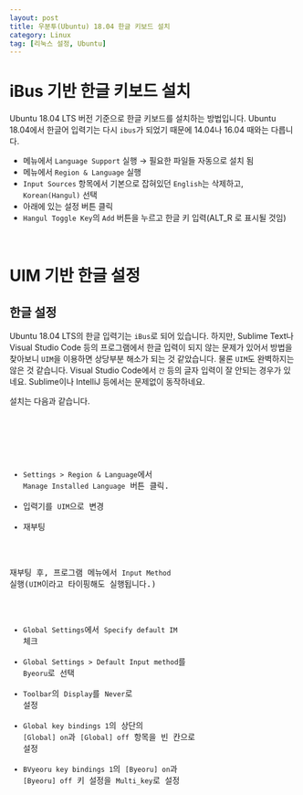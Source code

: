 ```yaml
---
layout: post
title: 우분투(Ubuntu) 18.04 한글 키보드 설치
category: Linux
tag: [리눅스 설정, Ubuntu]
---
```

# iBus 기반 한글 키보드 설치

Ubuntu 18.04 LTS 버전 기준으로 한글 키보드를 설치하는 방법입니다.
Ubuntu 18.04에서 한글어 입력기는 다시 `ibus`가 되었기 때문에 14.04나 16.04 때와는 다릅니다.

* 메뉴에서 `Language Support` 실행 → 필요한 파일들 자동으로 설치 됨
* 메뉴에서 `Region & Language` 실행
* `Input Sources` 항목에서 기본으로 잡혀있던 `English`는 삭제하고, `Korean(Hangul)` 선택
* 아래에 있는 설정 버튼 클릭
* `Hangul Toggle Key`의 `Add` 버튼을 누르고 <kbd>한글</kbd> 키 입력(ALT_R 로 표시될 것임)

<br>

# UIM 기반 한글 설정

## 한글 설정

Ubuntu 18.04 LTS의 한글 입력기는 `iBus`로 되어 있습니다. 하지만, Sublime Text나 Visual Studio Code 등의 프로그램에서 한글 입력이 되지 않는 문제가 있어서 방법을 찾아보니 `UIM`을 이용하면 상당부분 해소가 되는 것 같았습니다. 물론 `UIM`도 완벽하지는 않은 것 같습니다. Visual Studio Code에서 `간` 등의 글자 입력이 잘 안되는 경우가 있네요. Sublime이나 IntelliJ 등에서는 문제없이 동작하네요.

설치는 다음과 같습니다.

<pre class="prettyprint"
sudo apt install uim
</pre>

<br>

* `Settings > Region & Language`에서 `Manage Installed Language` 버튼 클릭.
* 입력기를 `UIM`으로 변경
* 재부팅

재부팅 후, 프로그램 메뉴에서 `Input Method` 실행(`UIM`이라고 타이핑해도 실행됩니다.)

* `Global Settings`에서 `Specify default IM` 체크
* `Global Settings > Default Input method`를 `Byeoru`로 선택
* `Toolbar`의 `Display`를 `Never`로 설정
* `Global key bindings 1`의 상단의 `[Global] on`과 `[Global] off` 항목을 빈 칸으로 설정
* `BVyeoru key bindings 1`의 `[Byeoru] on`과 `[Byeoru] off` 키 설정을 `Multi_key`로 설정